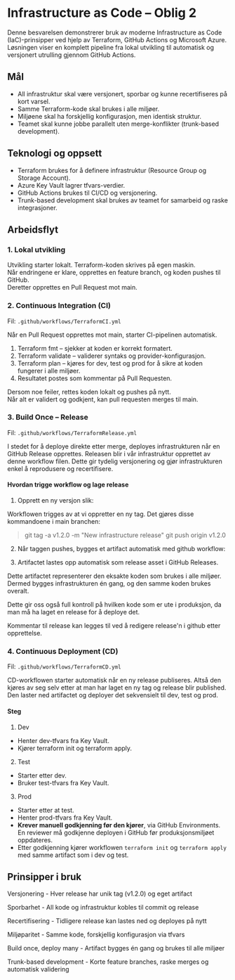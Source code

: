 # Infrastructure as Code – Oblig 2

Denne besvarelsen demonstrerer bruk av moderne Infrastructure as Code (IaC)-prinsipper ved hjelp av Terraform, GitHub Actions og Microsoft Azure.  
Løsningen viser en komplett pipeline fra lokal utvikling til automatisk og versjonert utrulling gjennom GitHub Actions.

## Mål

- All infrastruktur skal være versjonert, sporbar og kunne recertifiseres på kort varsel.
- Samme Terraform-kode skal brukes i alle miljøer.
- Miljøene skal ha forskjellig konfigurasjon, men identisk struktur.
- Teamet skal kunne jobbe parallelt uten merge-konflikter (trunk-based development).

## Teknologi og oppsett

- Terraform brukes for å definere infrastruktur (Resource Group og Storage Account).
- Azure Key Vault lagrer tfvars-verdier.
- GitHub Actions brukes til CI/CD og versjonering.
- Trunk-based development skal brukes av teamet for samarbeid og raske integrasjoner.

## Arbeidsflyt

### 1. Lokal utvikling

Utvikling starter lokalt. Terraform-koden skrives på egen maskin.  
Når endringene er klare, opprettes en feature branch, og koden pushes til GitHub.  
Deretter opprettes en Pull Request mot main.

### 2. Continuous Integration (CI)

Fil: `.github/workflows/TerraformCI.yml`

Når en Pull Request opprettes mot main, starter CI-pipelinen automatisk.

1. Terraform fmt – sjekker at koden er korrekt formatert.
2. Terraform validate – validerer syntaks og provider-konfigurasjon.
3. Terraform plan – kjøres for dev, test og prod for å sikre at koden fungerer i alle miljøer.
4. Resultatet postes som kommentar på Pull Requesten.

Dersom noe feiler, rettes koden lokalt og pushes på nytt.  
Når alt er validert og godkjent, kan pull requesten merges til main.

### 3. Build Once – Release

Fil: `.github/workflows/TerraformRelease.yml`

I stedet for å deploye direkte etter merge, deployes infrastrukturen når en GitHub Release opprettes.
Releasen blir i vår infrastruktur opprettet av denne workflow filen.
Dette gir tydelig versjonering og gjør infrastrukturen enkel å reprodusere og recertifisere.

#### Hvordan trigge workflow og lage release

1. Opprett en ny versjon slik:

Workflowen trigges av at vi oppretter en ny tag. Det gjøres disse kommandoene i main branchen:

> git tag -a v1.2.0 -m "New infrastructure release"
> git push origin v1.2.0

2. Når taggen pushes, bygges et artifact automatisk med github workflow:

3. Artifactet lastes opp automatisk som release asset i GitHub Releases.

Dette artifactet representerer den eksakte koden som brukes i alle miljøer.  
Dermed bygges infrastrukturen én gang, og den samme koden brukes overalt.

Dette gir oss også full kontroll på hvilken kode som er ute i produksjon, da man må ha laget en release for å deploye det.

Kommentar til release kan legges til ved å redigere release'n i github etter opprettelse.

### 4. Continuous Deployment (CD)

Fil: `.github/workflows/TerraformCD.yml`

CD-workflowen starter automatisk når en ny release publiseres.
Altså den kjøres av seg selv etter at man har laget en ny tag og release blir published.
Den laster ned artifactet og deployer det sekvensielt til dev, test og prod.

#### Steg

1. Dev

- Henter dev-tfvars fra Key Vault.
- Kjører terraform init og terraform apply.

2. Test

- Starter etter dev.
- Bruker test-tfvars fra Key Vault.

3. Prod

- Starter etter at test.
- Henter prod-tfvars fra Key Vault.
- **Krever manuell godkjenning før den kjører**, via GitHub Environments.  
  En reviewer må godkjenne deployen i GitHub før produksjonsmiljøet oppdateres.
- Etter godkjenning kjører workflowen `terraform init` og `terraform apply` med samme artifact som i dev og test.

## Prinsipper i bruk

Versjonering - Hver release har unik tag (v1.2.0) og eget artifact

Sporbarhet - All kode og infrastruktur kobles til commit og release

Recertifisering - Tidligere release kan lastes ned og deployes på nytt

Miljøparitet - Samme kode, forskjellig konfigurasjon via tfvars

Build once, deploy many - Artifact bygges én gang og brukes til alle miljøer

Trunk-based development - Korte feature branches, raske merges og automatisk validering
